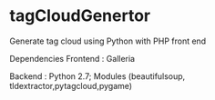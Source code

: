 # tagCloudGenertor
Generate tag cloud using Python with PHP front end

Dependencies
Frontend : Galleria

Backend : Python 2.7; Modules (beautifulsoup, tldextractor,pytagcloud,pygame)

